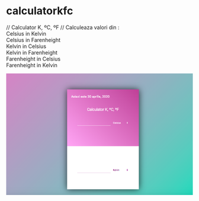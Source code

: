 # calculatorkfc
// Calculator K, ºC, ºF //
Calculeaza valori din :  
Celsius in Kelvin  
Celsius in Farenheight  
Kelvin in Celsius  
Kelvin in Farenheight  
Farenheight in Celsius  
Farenheight in Kelvin  

![Aplicatia](readme.png)